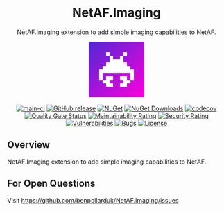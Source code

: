 <div align="center">

# NetAF.Imaging
NetAF.Imaging extension to add simple imaging capabilities to NetAF.

![icon](.nuget/Icon.bmp)

[![main-ci](https://github.com/benpollarduk/NetAF.Imaging/actions/workflows/main-ci.yml/badge.svg)](https://github.com/benpollarduk/NetAF.Imaging/actions/workflows/main-ci.yml)
[![GitHub release](https://img.shields.io/github/release/benpollarduk/NetAF.Imaging.svg)](https://github.com/benpollarduk/NetAF.Imaging/releases)
[![NuGet](https://img.shields.io/nuget/v/netaf.imaging.svg)](https://www.nuget.org/packages/netaf.imaging/)
[![NuGet Downloads](https://img.shields.io/nuget/dt/netaf.imaging)](https://www.nuget.org/packages/netaf.imaging/)
[![codecov](https://codecov.io/gh/benpollarduk/NetAF.Imaging/graph/badge.svg?token=CFqSF657Oc)](https://codecov.io/gh/benpollarduk/NetAF.Imaging)
[![Quality Gate Status](https://sonarcloud.io/api/project_badges/measure?project=benpollarduk_NetAF.Imaging&metric=alert_status)](https://sonarcloud.io/summary/new_code?id=benpollarduk_NetAF.Imaging)
[![Maintainability Rating](https://sonarcloud.io/api/project_badges/measure?project=benpollarduk_NetAF.Imaging&metric=sqale_rating)](https://sonarcloud.io/summary/new_code?id=benpollarduk_NetAF.Imaging)
[![Security Rating](https://sonarcloud.io/api/project_badges/measure?project=benpollarduk_NetAF.Imaging&metric=security_rating)](https://sonarcloud.io/summary/new_code?id=benpollarduk_NetAF.Imaging)
[![Vulnerabilities](https://sonarcloud.io/api/project_badges/measure?project=benpollarduk_NetAF.Imaging&metric=vulnerabilities)](https://sonarcloud.io/summary/new_code?id=benpollarduk_NetAF.Imaging)
[![Bugs](https://sonarcloud.io/api/project_badges/measure?project=benpollarduk_NetAF.Imaging&metric=bugs)](https://sonarcloud.io/summary/new_code?id=benpollarduk_NetAF.Imaging)
[![License](https://img.shields.io/github/license/benpollarduk/NetAF.Imaging.svg)](https://opensource.org/licenses/MIT)

</div>

## Overview
NetAF.Imaging extension to add simple imaging capabilities to NetAF.

## For Open Questions
Visit https://github.com/benpollarduk/NetAF.Imaging/issues
